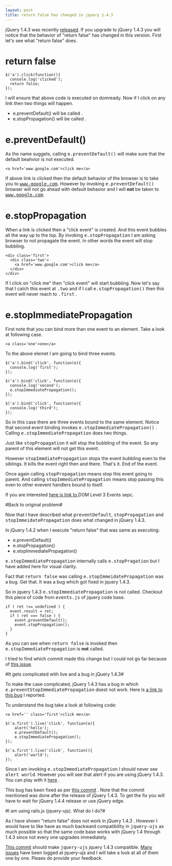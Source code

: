 ```yaml
---
layout: post
title: return false has changed in jquery 1.4.3
---
```


jQuery 1.4.3 was recently [released](http://blog.jquery.com/2010/10/16/jquery-143-released/). If you upgrade to jQuery 1.4.3 you will notice that the behavior of "return false" has changed in this version. First let's see what "return false" does.

# return false #

    $('a').click(function(){
      console.log('clicked'); 
      return false;
    });

I will ensure that above code is executed on domready. Now if I click on any link then two things will happen.

* e.preventDefault() will be called .
* e.stopPropagation() will be called .

# e.preventDefault() #

As the name suggets, calling <tt>e.preventDefault()</tt> will make sure that the default beahvior is not executed.

    <a href='www.google.com'>click me</a>

If above link is clicked then the default behavior of the browser is to take you to <tt>www.google.com</tt>. However by invoking <tt>e.preventDefault()</tt> browser will not go ahead with default behavior and I will <strong>not</strong> be taken to <tt>www.google.com</tt>.

# e.stopPropagation #

When a link is clicked then a "click event" is created. And this event bubbles all the way up to the top. By invoking <tt>e.stopPropagation</tt> I am asking browser to not propagate the event. In other words the event will stop bubbling.

    <div class='first'>
      <div class='two'>
        <a href='www.google.com'>click me</a>
      </div>
    </div>

If I click on "click me" then "click event" will start bubbling. Now let's say that I catch this event at <tt>.two</tt> and if I call <tt>e.stopPropagation()</tt> then this event will never reach to <tt>.first</tt> .

# e.stopImmediatePropagation #

First note that you can bind more than one event to an element. Take a look at following case.

    <a class='one'>one</a>

To the above elemet I am going to bind three events.

    $('a').bind('click', function(e){
      console.log('first');
    });

    $('a').bind('click', function(e){
      console.log('second');
      e.stopImmediatePropagation();
    });

    $('a').bind('click', function(e){
      console.log('third');
    });

So in this case there are three events bound to the same element. Notice that second event binding invokes <tt>e.stopImmediatePropagation()</tt> . Calling <tt>e.stopImmediatePropagation</tt> does two things.

Just like <tt>stopPropagation</tt> it will stop the bubbling of the event. So any parent of this element will not get this event. 

However <tt>stopImmdiatePropagation</tt> stops the event bubbling even to the siblings. It kills the event right then and there. That's it. End of the event.

Once again calling <tt>stopPropagation</tt> means stop this event going to parent. And calling <tt>stopImmediatePropagation</tt> means stop passing this even to other evevent handlers bound to itself.

If you are interested [here is link to ](http://www.w3.org/TR/2006/WD-DOM-Level-3-Events-20060413/events.html#Events-Event-stopImmediatePropagation) DOM Level 3 Events sepc.

#Back to original problem#

Now that I have described what <tt>preventDefault</tt>, <tt>stopPropagation</tt> and <tt>stopImmeidatePropagation</tt> does what changed in jQuery 1.4.3.

In jQuery 1.4.2 when I execute "return false" that was same as executing:

* e.preventDefault()
* e.stopPropagation()
* e.stopImmediatePropagation()

<tt>e.stopImmediatePropagation</tt> internally calls <tt>e.stopPragation</tt> but I have added here for visual clarity.

Fact that <tt>return false</tt> was calling <tt>e.stopImmeidatePropagation</tt> was a bug. Get that. It was a bug which got fixed in jquery 1.4.3.

So in jquery 1.4.3 <tt>e.stopImmediatePropagation</tt> is not called. Checkout this piece of code from <tt>events.js</tt> of jquery code base.

    if ( ret !== undefined ) {
      event.result = ret;
      if ( ret === false ) {
        event.preventDefault();
        event.stopPropagation();
      }
    }

As you can see when <tt>return false</tt> is invoked then <tt>e.stopImmediatePropagation</tt> is <strong>not</strong> called.

I tried to find which commit made this change but I could not go far because of [this issue](http://github.com/jeresig/sizzle/commit/852d3d0a60de709e83b65ddb54e6a095498ad1a8#commitcomment-174932).


#It gets complicated with live and a bug in jQuery 1.4.3#

To make the case complicated, jQuery 1.4.3 has a bug in which <tt>e.preventStopImmediatePropagation</tt> doest not work. Here is [a link to this bug](http://forum.jquery.com/topic/e-stopimmedidatepropagation-does-not-work-with-live-or-with-delegate) I reported.

To understand the bug take a look at following code:

    <a href='' class='first'>click me</a>

    $('a.first').live('click', function(e){
        alert('hello');
        e.preventDefault();
        e.stopImmediatePropagation();
    });
      
    $('a.first').live('click', function(){
        alert('world');
    });
     

Since I am invoking <tt>e.stopImmediatePropagation</tt> I should never see <tt>alert world</tt>. However you will see that alert if you are using jQuery 1.4.3. You can play with it [here](http://jsbin.com/ujipi4/3#html) .

This bug has been fixed as per [this commit](http://github.com/jquery/jquery/commit/974b5aeab7a3788ff5fb9db87b9567784e0249fc) . Note that the commit mentioned was done after the release of jQuery 1.4.3. To get the fix you will have to wait for jQuery 1.4.4 release or use jQuery edge.

#I am using rails.js (jquery-ujs). What do I do?#

As I have shown "return false" does not work in jQuery 1.4.3 . However I would have to like have as much backward compatibility in <tt>jquery-ujs</tt> as much possible so that the same code base works with jQuery 1.4 through 1.4.3 since not every one upgrades immediately.

[This commit](http://github.com/rails/jquery-ujs/commit/f991faf0074487b43a061168cdbfd102ee0c182c) should make <tt>jquery-ujs</tt> jquery 1.4.3 compatible. [Many issues](http://github.com/rails/jquery-ujs/issues) have been logged at jquery-ujs and I will take a look at all of them one by one. Pleaes do provide your feedback.
